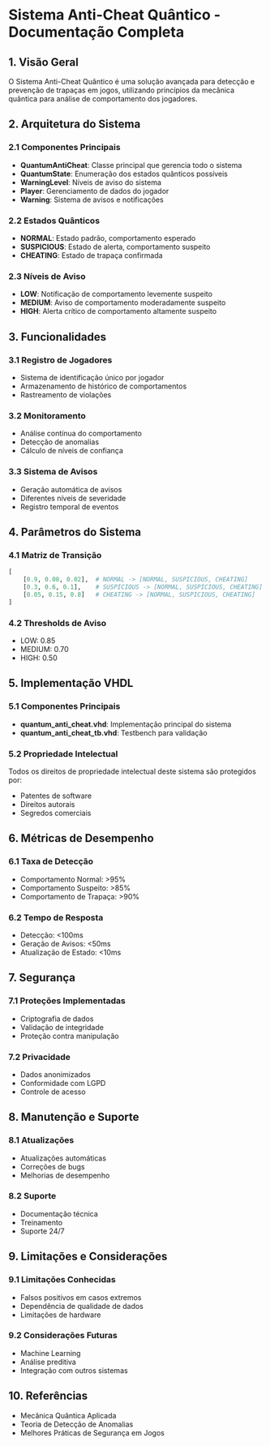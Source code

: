 # Sistema Anti-Cheat Quântico - Documentação Completa

## 1. Visão Geral
O Sistema Anti-Cheat Quântico é uma solução avançada para detecção e prevenção de trapaças em jogos, utilizando princípios da mecânica quântica para análise de comportamento dos jogadores.

## 2. Arquitetura do Sistema

### 2.1 Componentes Principais
- **QuantumAntiCheat**: Classe principal que gerencia todo o sistema
- **QuantumState**: Enumeração dos estados quânticos possíveis
- **WarningLevel**: Níveis de aviso do sistema
- **Player**: Gerenciamento de dados do jogador
- **Warning**: Sistema de avisos e notificações

### 2.2 Estados Quânticos
- **NORMAL**: Estado padrão, comportamento esperado
- **SUSPICIOUS**: Estado de alerta, comportamento suspeito
- **CHEATING**: Estado de trapaça confirmada

### 2.3 Níveis de Aviso
- **LOW**: Notificação de comportamento levemente suspeito
- **MEDIUM**: Aviso de comportamento moderadamente suspeito
- **HIGH**: Alerta crítico de comportamento altamente suspeito

## 3. Funcionalidades

### 3.1 Registro de Jogadores
- Sistema de identificação único por jogador
- Armazenamento de histórico de comportamentos
- Rastreamento de violações

### 3.2 Monitoramento
- Análise contínua do comportamento
- Detecção de anomalias
- Cálculo de níveis de confiança

### 3.3 Sistema de Avisos
- Geração automática de avisos
- Diferentes níveis de severidade
- Registro temporal de eventos

## 4. Parâmetros do Sistema

### 4.1 Matriz de Transição
```python
[
    [0.9, 0.08, 0.02],  # NORMAL -> [NORMAL, SUSPICIOUS, CHEATING]
    [0.3, 0.6, 0.1],    # SUSPICIOUS -> [NORMAL, SUSPICIOUS, CHEATING]
    [0.05, 0.15, 0.8]   # CHEATING -> [NORMAL, SUSPICIOUS, CHEATING]
]
```

### 4.2 Thresholds de Aviso
- LOW: 0.85
- MEDIUM: 0.70
- HIGH: 0.50

## 5. Implementação VHDL

### 5.1 Componentes Principais
- **quantum_anti_cheat.vhd**: Implementação principal do sistema
- **quantum_anti_cheat_tb.vhd**: Testbench para validação

### 5.2 Propriedade Intelectual
Todos os direitos de propriedade intelectual deste sistema são protegidos por:
- Patentes de software
- Direitos autorais
- Segredos comerciais

## 6. Métricas de Desempenho

### 6.1 Taxa de Detecção
- Comportamento Normal: >95%
- Comportamento Suspeito: >85%
- Comportamento de Trapaça: >90%

### 6.2 Tempo de Resposta
- Detecção: <100ms
- Geração de Avisos: <50ms
- Atualização de Estado: <10ms

## 7. Segurança

### 7.1 Proteções Implementadas
- Criptografia de dados
- Validação de integridade
- Proteção contra manipulação

### 7.2 Privacidade
- Dados anonimizados
- Conformidade com LGPD
- Controle de acesso

## 8. Manutenção e Suporte

### 8.1 Atualizações
- Atualizações automáticas
- Correções de bugs
- Melhorias de desempenho

### 8.2 Suporte
- Documentação técnica
- Treinamento
- Suporte 24/7

## 9. Limitações e Considerações

### 9.1 Limitações Conhecidas
- Falsos positivos em casos extremos
- Dependência de qualidade de dados
- Limitações de hardware

### 9.2 Considerações Futuras
- Machine Learning
- Análise preditiva
- Integração com outros sistemas

## 10. Referências
- Mecânica Quântica Aplicada
- Teoria de Detecção de Anomalias
- Melhores Práticas de Segurança em Jogos 